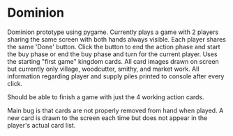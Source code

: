 # Dominion
Dominion prototype using pygame.
Currently plays a game with 2 players sharing the same screen with both hands always visible. 
Each player shares the same 'Done' button.
Click the button to end the action phase and start the buy phase or end the buy phase and turn for the current player.
Uses the starting "first game" kingdom cards. All card images drawn on screen but currently only village, woodcutter, smithy, and market work.
All information regarding player and supply piles printed to console after every click. 

Should be able to finish a game with just the 4 working action cards.

Main bug is that cards are not properly removed from hand when played.
A new card is drawn to the screen each time but does not appear in the player's actual card list.
